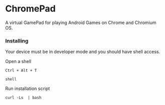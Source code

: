 # ChromePad

A virtual GamePad for playing Android Games on Chrome and Chromium OS.

### Installing

Your device must be in developer mode and you should have shell access.

Open a shell
```
Ctrl + Alt + T

shell
```

Run installation script
```
curl -Ls  | bash
```
